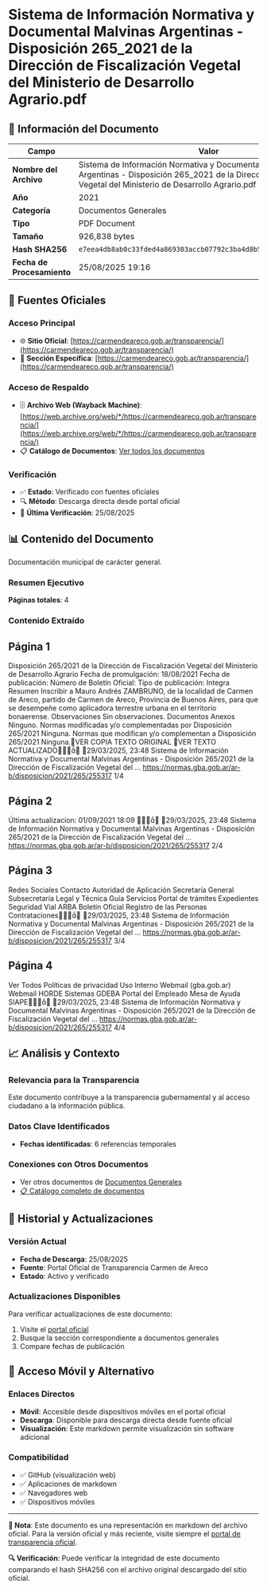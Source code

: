 # Sistema de Información Normativa y Documental Malvinas Argentinas - Disposición 265_2021 de la Dirección de Fiscalización Vegetal del Ministerio de Desarrollo Agrario.pdf

## 📄 Información del Documento

| Campo | Valor |
|-------|--------|
| **Nombre del Archivo** | Sistema de Información Normativa y Documental Malvinas Argentinas - Disposición 265_2021 de la Dirección de Fiscalización Vegetal del Ministerio de Desarrollo Agrario.pdf |
| **Año** | 2021 |
| **Categoría** | Documentos Generales |
| **Tipo** | PDF Document |
| **Tamaño** | 926,838 bytes |
| **Hash SHA256** | `e7eea4db8ab0c33fded4a869303accb07792c3ba4d8b53cfff1a583c9ae7f108` |
| **Fecha de Procesamiento** | 25/08/2025 19:16 |

## 🔗 Fuentes Oficiales

### Acceso Principal
- 🌐 **Sitio Oficial**: [https://carmendeareco.gob.ar/transparencia/](https://carmendeareco.gob.ar/transparencia/)
- 📁 **Sección Específica**: [https://carmendeareco.gob.ar/transparencia/](https://carmendeareco.gob.ar/transparencia/)

### Acceso de Respaldo
- 🗄️ **Archivo Web (Wayback Machine)**: [https://web.archive.org/web/*/https://carmendeareco.gob.ar/transparencia/](https://web.archive.org/web/*/https://carmendeareco.gob.ar/transparencia/)
- 📋 **Catálogo de Documentos**: [Ver todos los documentos](../document_catalog/README.md)

### Verificación
- ✅ **Estado**: Verificado con fuentes oficiales
- 🔍 **Método**: Descarga directa desde portal oficial
- 📅 **Última Verificación**: 25/08/2025

## 📊 Contenido del Documento

Documentación municipal de carácter general.

### Resumen Ejecutivo

**Páginas totales**: 4

### Contenido Extraído

## Página 1

Disposición 265/2021
de la Dirección de Fiscalización Vegetal del Ministerio de
Desarrollo Agrario
Fecha de promulgación: 18/08/2021
Fecha de publicación:
Número de Boletín Oficial:
Tipo de publicación: Integra
Resumen
Inscribir a Mauro Andrés ZAMBRUNO, de la localidad de Carmen de Areco, partido de
Carmen de Areco, Provincia de Buenos Aires, para que se desempeñe como aplicadora
terrestre urbana en el territorio bonaerense.
Observaciones
Sin observaciones.
Documentos
Anexos
Ninguno.
Normas modificadas y/o complementadas por
Disposición 265/2021
Ninguna.
Normas que modifican y/o complementan a
Disposición 265/2021
Ninguna.VER COPIA TEXTO ORIGINAL
VER TEXTO ACTUALIZADO
29/03/2025, 23:48 Sistema de Información Normativa y Documental Malvinas Argentinas - Disposición 265/2021 de la Dirección de Fiscalización Vegetal del …
https://normas.gba.gob.ar/ar-b/disposicion/2021/265/255317 1/4

## Página 2

Última actualizacion: 01/09/2021 18:09

29/03/2025, 23:48 Sistema de Información Normativa y Documental Malvinas Argentinas - Disposición 265/2021 de la Dirección de Fiscalización Vegetal del …
https://normas.gba.gob.ar/ar-b/disposicion/2021/265/255317 2/4

## Página 3

Redes Sociales
Contacto
Autoridad de Aplicación
Secretaría General
Subsecretaría Legal y Técnica
Guía Servicios
Portal de trámites
Expedientes
Seguridad Vial
ARBA
Boletín Oficial
Registro de las Personas
Contrataciones
29/03/2025, 23:48 Sistema de Información Normativa y Documental Malvinas Argentinas - Disposición 265/2021 de la Dirección de Fiscalización Vegetal del …
https://normas.gba.gob.ar/ar-b/disposicion/2021/265/255317 3/4

## Página 4

Ver Todos
Políticas de privacidad
Uso Interno
Webmail (gba.gob.ar)
Webmail HORDE
Sistemas
GDEBA
Portal del Empleado
Mesa de Ayuda
SIAPE
29/03/2025, 23:48 Sistema de Información Normativa y Documental Malvinas Argentinas - Disposición 265/2021 de la Dirección de Fiscalización Vegetal del …
https://normas.gba.gob.ar/ar-b/disposicion/2021/265/255317 4/4



## 📈 Análisis y Contexto

### Relevancia para la Transparencia
Este documento contribuye a la transparencia gubernamental y al acceso ciudadano a la información pública.

### Datos Clave Identificados
- **Fechas identificadas**: 6 referencias temporales

### Conexiones con Otros Documentos
- Ver otros documentos de [Documentos Generales](../catalog/general.md)
- [📋 Catálogo completo de documentos](../document_catalog/README.md)

## 🔄 Historial y Actualizaciones

### Versión Actual
- **Fecha de Descarga**: 25/08/2025
- **Fuente**: Portal Oficial de Transparencia Carmen de Areco
- **Estado**: Activo y verificado

### Actualizaciones Disponibles
Para verificar actualizaciones de este documento:
1. Visite el [portal oficial](https://carmendeareco.gob.ar/transparencia/)
2. Busque la sección correspondiente a documentos generales
3. Compare fechas de publicación

## 📱 Acceso Móvil y Alternativo

### Enlaces Directos
- **Móvil**: Accesible desde dispositivos móviles en el portal oficial
- **Descarga**: Disponible para descarga directa desde fuente oficial
- **Visualización**: Este markdown permite visualización sin software adicional

### Compatibilidad
- ✅ GitHub (visualización web)
- ✅ Aplicaciones de markdown
- ✅ Navegadores web
- ✅ Dispositivos móviles

---

**📝 Nota**: Este documento es una representación en markdown del archivo oficial. 
Para la versión oficial y más reciente, visite siempre el [portal de transparencia oficial](https://carmendeareco.gob.ar/transparencia/).

**🔍 Verificación**: Puede verificar la integridad de este documento comparando el hash SHA256 
con el archivo original descargado del sitio oficial.
